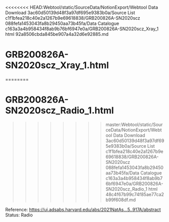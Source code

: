 <<<<<<<< HEAD:Webtool/static/SourceData/NotionExport/Webtool Data Download 3ac60d50139d48f3a97df695e9383b0a/Source List c1f1bfea218c40e2a1267b9e69618838/GRB200826A-SN2020scz 088fefa1453043fa8b29450aa73b45fa/Data Catalogue c163a3a4b958434f8ab9b76bf6947e0a/GRB200826A-SN2020scz_Xray_1 html 92a8506cbda845be907a4a32d6e92885.md
# GRB200826A-SN2020scz_Xray_1.html
========
# GRB200826A-SN2020scz_Radio_1.html
>>>>>>>> master:Webtool/static/SourceData/NotionExport/Webtool Data Download 3ac60d50139d48f3a97df695e9383b0a/Source List c1f1bfea218c40e2a1267b9e69618838/GRB200826A-SN2020scz 088fefa1453043fa8b29450aa73b45fa/Data Catalogue c163a3a4b958434f8ab9b76bf6947e0a/GRB200826A-SN2020scz_Radio_1 html 48c4f67b99c74f85ae77ca2b99f608df.md

Reference: https://ui.adsabs.harvard.edu/abs/2021NatAs...5..917A/abstract
Status: Radio